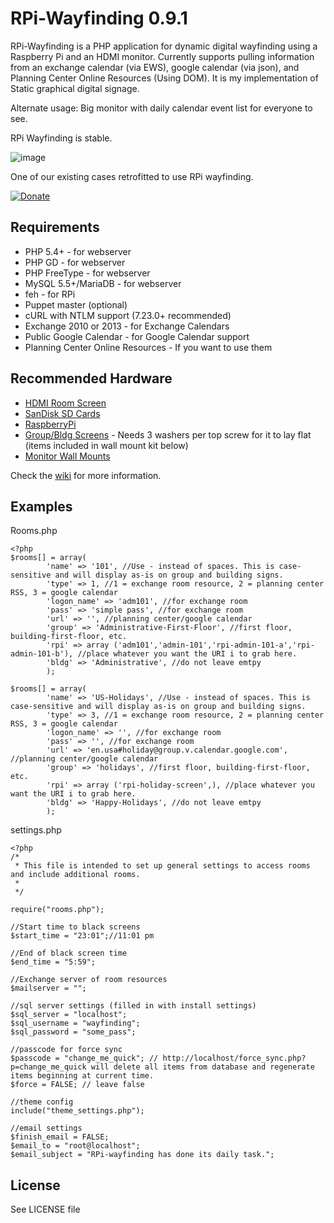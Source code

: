 # RPi-Wayfinding 0.9.1

RPi-Wayfinding is a PHP application for dynamic digital wayfinding using a Raspberry Pi and an HDMI monitor. Currently supports pulling information from an exchange calendar (via EWS), google calendar (via json), and Planning Center Online Resources (Using DOM). It is my implementation of Static graphical digital signage.

Alternate usage: Big monitor with daily calendar event list for everyone to see.

RPi Wayfinding is stable.

![image](https://dl.dropboxusercontent.com/u/2844569/keep/IMG_20131230_150355.jpg)

One of our existing cases retrofitted to use RPi wayfinding.

[![Donate](https://www.paypalobjects.com/en_US/i/btn/btn_donate_LG.gif)](https://www.paypal.com/cgi-bin/webscr?cmd=_donations&business=JXNSHZTBDNACS&lc=US&currency_code=USD&bn=PP%2dDonationsBF%3abtn_donate_SM%2egif%3aNonHosted)

## Requirements

 * PHP 5.4+ - for webserver
 * PHP GD - for webserver
 * PHP FreeType - for webserver
 * MySQL 5.5+/MariaDB - for webserver
 * feh - for RPi
 * Puppet master (optional)
 * cURL with NTLM support (7.23.0+ recommended)
 * Exchange 2010 or 2013 - for Exchange Calendars
 * Public Google Calendar - for Google Calendar support
 * Planning Center Online Resources - If you want to use them

## Recommended Hardware

 * [HDMI Room Screen](http://www.adafruit.com/products/1287)
 * [SanDisk SD Cards](http://www.amazon.com/gp/product/B007JRB0TC/ref=as_li_tl?ie=UTF8&camp=1789&creative=390957&creativeASIN=B007JRB0TC&linkCode=as2&tag=personal0964-20)
 * [RaspberryPi](http://www.amazon.com/gp/product/B009SQQF9C/ref=as_li_tl?ie=UTF8&camp=1789&creative=390957&creativeASIN=B009SQQF9C&linkCode=as2&tag=personal0964-20)
 * [Group/Bldg Screens](http://www.amazon.com/gp/product/B005BZNDOO/ref=as_li_tl?ie=UTF8&camp=1789&creative=390957&creativeASIN=B005BZNDOO&linkCode=as2&tag=personal0964-20) - Needs 3 washers per top screw for it to lay flat (items included in wall mount kit below)
 * [Monitor Wall Mounts](http://www.amazon.com/gp/product/B000VKCIJU/ref=as_li_tl?ie=UTF8&camp=1789&creative=390957&creativeASIN=B000VKCIJU&linkCode=as2&tag=personal0964-20)

Check the [wiki](https://github.com/andrewwippler/rpi-wayfinding/wiki) for more information.

## Examples

Rooms.php

```
<?php
$rooms[] = array(
		'name' => '101', //Use - instead of spaces. This is case-sensitive and will display as-is on group and building signs.
		'type' => 1, //1 = exchange room resource, 2 = planning center RSS, 3 = google calendar
		'logon_name' => 'adm101', //for exchange room
		'pass' => 'simple pass', //for exchange room
		'url' => '', //planning center/google calendar
		'group' => 'Administrative-First-Floor', //first floor, building-first-floor, etc.
		'rpi' => array ('adm101','admin-101','rpi-admin-101-a','rpi-admin-101-b'), //place whatever you want the URI i to grab here.
		'bldg' => 'Administrative', //do not leave emtpy
		);

$rooms[] = array(
		'name' => 'US-Holidays', //Use - instead of spaces. This is case-sensitive and will display as-is on group and building signs.
		'type' => 3, //1 = exchange room resource, 2 = planning center RSS, 3 = google calendar
		'logon_name' => '', //for exchange room
		'pass' => '', //for exchange room
		'url' => 'en.usa#holiday@group.v.calendar.google.com', //planning center/google calendar
		'group' => 'holidays', //first floor, building-first-floor, etc.
		'rpi' => array ('rpi-holiday-screen',), //place whatever you want the URI i to grab here.
		'bldg' => 'Happy-Holidays', //do not leave emtpy
		);		
```
settings.php

```
<?php
/*
 * This file is intended to set up general settings to access rooms and include additional rooms.
 *
 */

require("rooms.php");

//Start time to black screens
$start_time = "23:01";//11:01 pm

//End of black screen time
$end_time = "5:59";

//Exchange server of room resources
$mailserver = "";

//sql server settings (filled in with install settings)
$sql_server = "localhost";
$sql_username = "wayfinding";
$sql_password = "some_pass";

//passcode for force sync
$passcode = "change_me_quick"; // http://localhost/force_sync.php?p=change_me_quick will delete all items from database and regenerate items beginning at current time.
$force = FALSE; // leave false

//theme config
include("theme_settings.php");

//email settings
$finish_email = FALSE;
$email_to = "root@localhost";
$email_subject = "RPi-wayfinding has done its daily task.";
```
## License

See LICENSE file
